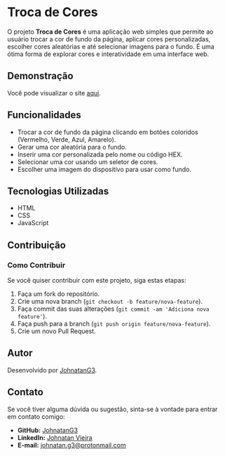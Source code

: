 # Troca de Cores

O projeto **Troca de Cores** é uma aplicação web simples que permite ao usuário trocar a cor de fundo da página, aplicar cores personalizadas, escolher cores aleatórias e até selecionar imagens para o fundo. É uma ótima forma de explorar cores e interatividade em uma interface web.

## Demonstração

Você pode visualizar o site [aqui](https://troca-cores-portfolio.netlify.app/).

## Funcionalidades

- Trocar a cor de fundo da página clicando em botões coloridos (Vermelho, Verde, Azul, Amarelo).
- Gerar uma cor aleatória para o fundo.
- Inserir uma cor personalizada pelo nome ou código HEX.
- Selecionar uma cor usando um seletor de cores.
- Escolher uma imagem do dispositivo para usar como fundo.

## Tecnologias Utilizadas

- HTML
- CSS
- JavaScript

## Contribuição

### Como Contribuir

Se você quiser contribuir com este projeto, siga estas etapas:

1. Faça um fork do repositório.
2. Crie uma nova branch (`git checkout -b feature/nova-feature`).
3. Faça commit das suas alterações (`git commit -am 'Adiciona nova feature'`).
4. Faça push para a branch (`git push origin feature/nova-feature`).
5. Crie um novo Pull Request.

## Autor

Desenvolvido por [JohnatanG3](https://github.com/JohnatanG3).

## Contato

Se você tiver alguma dúvida ou sugestão, sinta-se à vontade para entrar em contato comigo:

- **GitHub:** [JohnatanG3](https://github.com/JohnatanG3)
- **LinkedIn:** [Johnatan Vieira](https://www.linkedin.com/in/johnatan-vieira-a602542aa/)
- **E-mail:** johnatan.g3@protonmail.com
